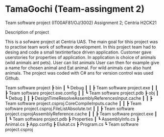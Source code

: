 # TamaGochi (Team-assingment 2)

Team software project (IT00AF81/OJ/3002) Assignment 2; Centria H2CK21

Description of project

This is a sofware project at Centria UAS. The main goal for tihis project was to practise team work of software development. In this project team had to desing and code a small textinterface driven application. Customer gave userstories for properties of application. In application is choice of animals (wild animals ant pets). User can list animals User can then for example give a name for chosen animal and Eat animal. For wild animals can also hunt animals. The project was coded with C# ans for version control was used Github.

Team software project ┣ bin ┃ ┗ Debug ┃ ┃ ┣ Team software project.exe ┃ ┃ ┣ Team software project.exe.config ┃ ┃ ┗ Team software project.pdb ┣ obj ┃ ┗ Debug ┃ ┃ ┣ DesignTimeResolveAssemblyReferencesInput.cache ┃ ┃ ┣ Team software project.csproj.CoreCompileInputs.cache ┃ ┃ ┣ Team software project.csproj.FileListAbsolute.txt ┃ ┃ ┣ Team software project.csprojAssemblyReference.cache ┃ ┃ ┣ Team software project.exe ┃ ┃ ┗ Team software project.pdb ┣ Properties ┃ ┗ AssemblyInfo.cs ┣ Animal.cs ┣ App.config ┣ Elukat.cs ┣ Program.cs ┗ Team software project.csproj

